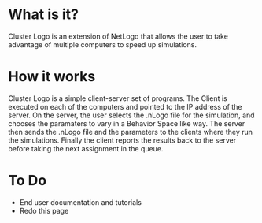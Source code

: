 # What is it? #

Cluster Logo is an extension of NetLogo that allows the user to take advantage of multiple computers to speed up simulations.

# How it works #

Cluster Logo is a simple client-server set of programs. The Client is executed on each of the computers and pointed to the IP address of the server. On the server, the user selects the .nLogo file for the simulation, and chooses the paramaters to vary in a Behavior Space like way. The server then sends the .nLogo file and the parameters to the clients where they run the simulations. Finally the client reports the results back to the server before taking the next assignment in the queue.

# To Do #
  * End user documentation and tutorials
  * Redo this page
